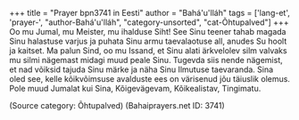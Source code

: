 +++
title = "Prayer bpn3741 in Eesti"
author = "Bahá'u'lláh"
tags = ['lang-et', 'prayer-', "author-Bahá'u'lláh", "category-unsorted", "cat-Õhtupalved"]
+++
Oo mu Jumal, mu Meister, mu ihalduse Siht! See Sinu teener tahab magada Sinu halastuse varjus ja puhata Sinu armu taevalaotuse all, anudes Su hoolt ja kaitset.
Ma palun Sind, oo mu Issand, et Sinu alati ärkvelolev silm valvaks mu silmi nägemast midagi muud peale Sinu. Tugevda siis nende nägemist, et nad võiksid tajuda Sinu märke ja näha Sinu Ilmutuse taevaranda. Sina oled see, kelle kõikvõimsuse avalduste ees on värisenud jõu täiuslik olemus.
Pole muud Jumalat kui Sina, Kõigevägevam, Kõikealistav, Tingimatu.

(Source category: Õhtupalved)
(Bahaiprayers.net ID: 3741)
